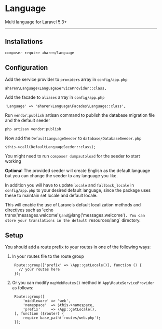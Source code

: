 # Language
Multi language for Laravel 5.3+

---

## Installations

`composer require aharen/language`

## Configuration

Add the service provider to `providers` array in `config/app.php`

`aharen\Language\LanguageServiceProvider::class,`

Add the facade to `aliases` array in `config/app.php`

`'Language' => 'aharen\Language\Facades\Language::class',`

Run `vendor:publish` artisan command to publish the database migration file and the default seeder

`php artisan vendor:publish`

Now add the `DefaultLanguageSeeder` to `database/DatabaseSeeder.php`

`$this->call(DefaultLanguageSeeder::class);`

You might need to run `composer dumpautoload` for the seeder to start working 

**Optional** The provided seeder will create English as the default language but you can change the seeder to any language you like. 

In addition you will have to update `locale` and `fallback_locale` in `config/app.php` to your desired default language, since the package uses these to maintain set locale and default locale.

This will enable the use of Laravels default localization methods and directives such as 'echo trans('messages.welcome');` and `@lang('messages.welcome')`. You can store your translations in the default `resources/lang` directory.

## Setup

You should add a route prefix to your routes in one of the following ways:

1. In your routes file to the route group

        Route::group(['prefix' => \App::getLocale()], function () {
          // your routes here
        });

2. Or you can modify `mapWebRoutes()` method in `App\RouteServiceProvider` as follows:

        Route::group([
            'middleware' => 'web',
            'namespace'  => $this->namespace,
            'prefix'     => \App::getLocale(),
        ], function ($router) {
            require base_path('routes/web.php');
        }); 
        








